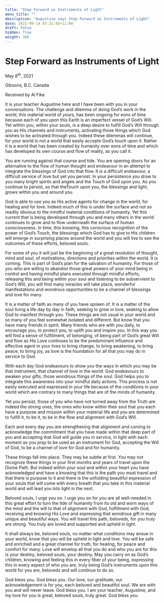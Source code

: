 ```yaml
---
title: "Step Forward as Instruments of Light"
menu_title: ""
description: "Augustine says Step Forward as Instruments of Light"
date: 2021-09-14 07:21:03+11:00
draft: False
hidden: True
weight: 386
---
```

# Step Forward as Instruments of Light

May 8<sup>th</sup>, 2021

Gibsons, B.C. Canada

Received by Al Fike


It is your teacher Augustine here and I have been with you in your conversations. The challenge and dilemma of doing God’s work in the world, this material world of yours, has been ongoing for eons of time because each of you upon this Earth is an imperfect vessel of God’s Will. Yet within you, within your souls, is a deep desire to fulfill God’s Will through you as His channels and instruments, activating those things which God wishes to be activated through you. Indeed these dilemmas will continue, for your world is not a world that easily accepts God’s touch upon it. Rather it is a world that has been created by humanity over eons of time and which has developed its own course and flow of reality, as you call it. 

You are running against that course and tide. You are opening doors for an alternative to the flow of human thought and endeavour in an attempt to integrate the blessings of God into that flow. It is a difficult endeavour, a difficult service of love but yet you persist. In your persistence you draw to you many bright spirits and angels and the Touch of God upon you. As you continue to persist, so that theTouch upon you, the blessings and light, grows within you and around you. 

God is able to use you as His active agents for change in the world, for healing and for love. Indeed much of this is under the surface and not so readily obvious to the mindful material conditions of humanity. Yet this current that is being developed through you and many others in the world continues to grow and to flow underneath the surface of human consciousness. In time, this knowing, this conscious recognition of the power of God’s Touch, the blessings which God has to give to His children will emerge in  surprising places around the world and you will live to see the outcomes of these efforts, beloved souls. 

For some of you it will just be the beginning of a great revolution of thought, mind and soul, of motivations, directions and priorities within the world. It is coming. This is part of God’s plan for the salvation of humanity. For those of you who are willing to abandon those great powers of your mind being in control and having mindful plans executed through mindful efforts, releasing this and being within your soul and listening to be subservient to God’s Will, you will find many miracles will take place, wonderful manifestations and wondrous opportunities to be a channel of blessings and love for many. 

It is a matter of faith as many of you have spoken of. It is a matter of the soul living a life day by day in faith, seeking to grow in love, seeking to allow God to manifest through you. These things are not usual in your world and so many of you feel somewhat isolated and different. But know that you have many friends in spirit. Many friends who are with you daily, to encourage you, to protect you, to uplift you and inspire you. In this way you will find a sense of fulfillment, of belonging, of being part of God’s great Will and flow as His Love continues to be the predominant influence and effective agent in your lives to bring change, to bring awakening, to bring peace, to bring joy, as love is the foundation for all that you may do in service to God. 

With each day God endeavours to show you the ways in which you may be that instrument, that channel of love in the world. God endeavours to awaken your gifts, those wondrous things of the soul. God helps you to integrate this awareness into your mindful daily actions. This process is not easily executed and expressed in your life  because of the conditions in your world which are contrary to many things that are of the minds of humanity. 

Yet you persist, those of you who have not turned away from the Truth are indeed the strong ones, the ones who know within their soul that you each have a purpose and mission within your material life and you are determined to fulfill it, to be it, to be in the flow and alignment with God’s Will.

Each and every day you are strengthening that alignment and coming to acknowledge the commitment that you have made within that deep part of you and accepting that God will guide you in service, in light with each moment as you pray to be used as an instrument for God, accepting  the Will of God, to be a channel of love for God and for humanity. 

These things fall into place. They may be subtle at first. You may not recognize these things in your first months and years of travel upon the Divine Path. But indeed within your soul and within your heart you have acknowledged and have a knowing that this is the path you must travel and that there is purpose to it and there is the unfolding beautiful expression of your souls that will come with every breath that you take in this material world and will lead you into light in the next. 

Beloved souls, I urge you on. I urge you on for you are all well-needed in this great effort to turn the tide of humanity from its old and worn ways of the mind and the will to that of alignment with God, fulfillment with God, receiving and knowing His Love and expressing that wondrous gift in many unique and beautiful ways. You will travel this path, beloveds, for you truly are strong. You truly are loved and supported and upheld in light. 

It shall always be, beloved souls, no matter what conditions may ensue in your world, know that you will be upheld in light and love. You will be safe and enriched and a great channel for truth, for healing, for peace and comfort for many. Love will envelop  all that you do and who you are for this is your destiny, beloved souls, your destiny. May you carry on as God’s children, knowing and feeling this in every fiber of your being, expressing this in every aspect of who you are, truly being God’s instruments upon this world for you are, beloveds and will continue to do so. 

God bless you. God bless you. Our love, our gratitude, our acknowledgement is for you, each beloved and beautiful soul. We are with you and will never leave. God bless you. I am your teacher, Augustine, and my love for you is great, beloved souls, truly great. God bless you.